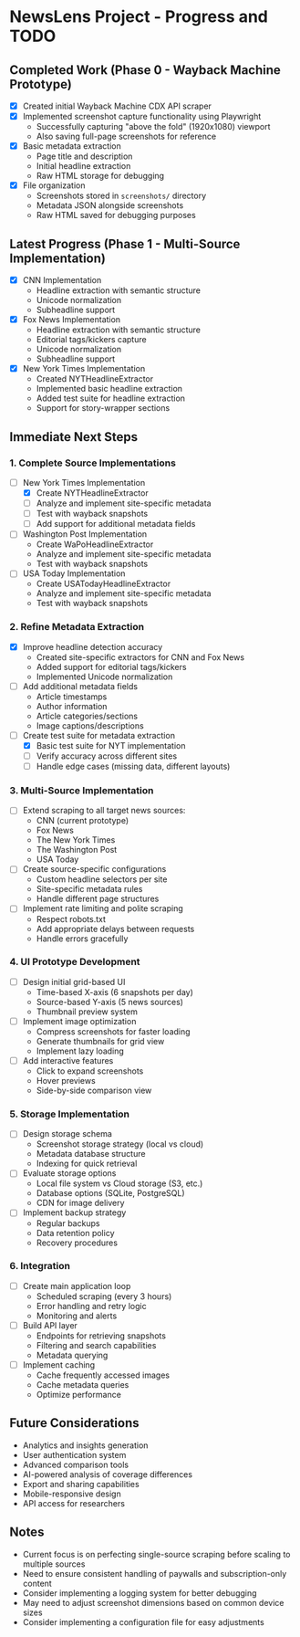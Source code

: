 # NewsLens Project - Progress and TODO

## Completed Work (Phase 0 - Wayback Machine Prototype)
- [x] Created initial Wayback Machine CDX API scraper
- [x] Implemented screenshot capture functionality using Playwright
  - Successfully capturing "above the fold" (1920x1080) viewport
  - Also saving full-page screenshots for reference
- [x] Basic metadata extraction
  - Page title and description
  - Initial headline extraction
  - Raw HTML storage for debugging
- [x] File organization
  - Screenshots stored in `screenshots/` directory
  - Metadata JSON alongside screenshots
  - Raw HTML saved for debugging purposes

## Latest Progress (Phase 1 - Multi-Source Implementation)
- [x] CNN Implementation
  - Headline extraction with semantic structure
  - Unicode normalization
  - Subheadline support
- [x] Fox News Implementation
  - Headline extraction with semantic structure
  - Editorial tags/kickers capture
  - Unicode normalization
  - Subheadline support
- [x] New York Times Implementation
  - Created NYTHeadlineExtractor
  - Implemented basic headline extraction
  - Added test suite for headline extraction
  - Support for story-wrapper sections

## Immediate Next Steps

### 1. Complete Source Implementations
- [ ] New York Times Implementation
  - [x] Create NYTHeadlineExtractor
  - [ ] Analyze and implement site-specific metadata
  - [ ] Test with wayback snapshots
  - [ ] Add support for additional metadata fields
- [ ] Washington Post Implementation
  - Create WaPoHeadlineExtractor
  - Analyze and implement site-specific metadata
  - Test with wayback snapshots
- [ ] USA Today Implementation
  - Create USATodayHeadlineExtractor
  - Analyze and implement site-specific metadata
  - Test with wayback snapshots

### 2. Refine Metadata Extraction
- [x] Improve headline detection accuracy
  - Created site-specific extractors for CNN and Fox News
  - Added support for editorial tags/kickers
  - Implemented Unicode normalization
- [ ] Add additional metadata fields
  - Article timestamps
  - Author information
  - Article categories/sections
  - Image captions/descriptions
- [ ] Create test suite for metadata extraction
  - [x] Basic test suite for NYT implementation
  - [ ] Verify accuracy across different sites
  - [ ] Handle edge cases (missing data, different layouts)

### 3. Multi-Source Implementation
- [ ] Extend scraping to all target news sources:
  - CNN (current prototype)
  - Fox News
  - The New York Times
  - The Washington Post
  - USA Today
- [ ] Create source-specific configurations
  - Custom headline selectors per site
  - Site-specific metadata rules
  - Handle different page structures
- [ ] Implement rate limiting and polite scraping
  - Respect robots.txt
  - Add appropriate delays between requests
  - Handle errors gracefully

### 4. UI Prototype Development
- [ ] Design initial grid-based UI
  - Time-based X-axis (6 snapshots per day)
  - Source-based Y-axis (5 news sources)
  - Thumbnail preview system
- [ ] Implement image optimization
  - Compress screenshots for faster loading
  - Generate thumbnails for grid view
  - Implement lazy loading
- [ ] Add interactive features
  - Click to expand screenshots
  - Hover previews
  - Side-by-side comparison view

### 5. Storage Implementation
- [ ] Design storage schema
  - Screenshot storage strategy (local vs cloud)
  - Metadata database structure
  - Indexing for quick retrieval
- [ ] Evaluate storage options
  - Local file system vs Cloud storage (S3, etc.)
  - Database options (SQLite, PostgreSQL)
  - CDN for image delivery
- [ ] Implement backup strategy
  - Regular backups
  - Data retention policy
  - Recovery procedures

### 6. Integration
- [ ] Create main application loop
  - Scheduled scraping (every 3 hours)
  - Error handling and retry logic
  - Monitoring and alerts
- [ ] Build API layer
  - Endpoints for retrieving snapshots
  - Filtering and search capabilities
  - Metadata querying
- [ ] Implement caching
  - Cache frequently accessed images
  - Cache metadata queries
  - Optimize performance

## Future Considerations
- Analytics and insights generation
- User authentication system
- Advanced comparison tools
- AI-powered analysis of coverage differences
- Export and sharing capabilities
- Mobile-responsive design
- API access for researchers

## Notes
- Current focus is on perfecting single-source scraping before scaling to multiple sources
- Need to ensure consistent handling of paywalls and subscription-only content
- Consider implementing a logging system for better debugging
- May need to adjust screenshot dimensions based on common device sizes
- Consider implementing a configuration file for easy adjustments 
